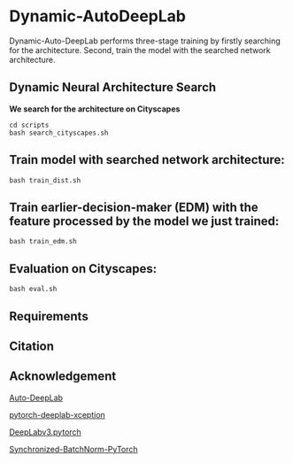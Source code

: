 # Dynamic-AutoDeepLab

Dynamic-Auto-DeepLab performs three-stage training by firstly searching for the architecture. Second, train the model with the searched network architecture. 
## Dynamic Neural Architecture Search

**We search for the architecture on Cityscapes**

```
cd scripts
bash search_cityscapes.sh
```

## Train model with searched network architecture:
```
bash train_dist.sh
```

## Train earlier-decision-maker (EDM) with the feature processed by the model we just trained:
```
bash train_edm.sh
```

## Evaluation on Cityscapes:
```
bash eval.sh
```

## Requirements

## Citation

## Acknowledgement
[Auto-DeepLab](https://github.com/NoamRosenberg/AutoML)

[pytorch-deeplab-xception](https://github.com/jfzhang95/pytorch-deeplab-xception)

[DeepLabv3.pytorch](https://github.com/chenxi116/DeepLabv3.pytorch)

[Synchronized-BatchNorm-PyTorch](https://github.com/vacancy/Synchronized-BatchNorm-PyTorch)


